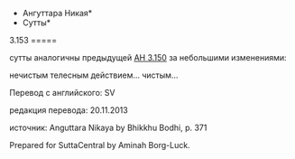 * Ангуттара Никая*
* Сутты*

3\.153
\=\=\=\=\=

сутты аналогичны предыдущей [АН 3\.150](/an3\.150/ru/sv) за небольшими изменениями:

нечистым телесным действием… чистым…

Перевод с английского: SV

редакция перевода: 20\.11\.2013

источник: Anguttara Nikaya by Bhikkhu Bodhi, p\. 371

Prepared for SuttaCentral by Aminah Borg\-Luck\.